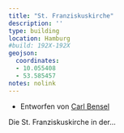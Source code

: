 ```yaml
---
title: "St. Franziskuskirche"
description: ''
type: building
location: Hamburg
#build: 192X-192X
geojson:
  coordinates:
  - 10.055408
  - 53.585457
notes: nolink
---
```


* Entworfen von [Carl Bensel](/tags/Carl-Bensel)


Die St. Franziskuskirche in der...
